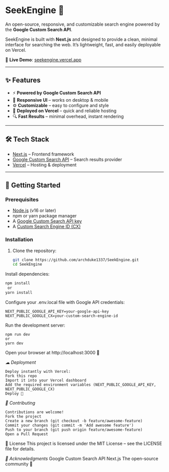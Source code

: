 # SeekEngine 🔎  
An open-source, responsive, and customizable search engine powered by the **Google Custom Search API**.  

SeekEngine is built with **Next.js** and designed to provide a clean, minimal interface for searching the web. It’s lightweight, fast, and easily deployable on Vercel.  

🔗 **Live Demo**: [seekengine.vercel.app](https://seekengine.vercel.app)  

---

## ✨ Features
- ⚡ **Powered by Google Custom Search API**  
- 🎨 **Responsive UI** – works on desktop & mobile  
- ⚙️ **Customizable** – easy to configure and style  
- 🚀 **Deployed on Vercel** – quick and reliable hosting  
- 🔍 **Fast Results** – minimal overhead, instant rendering  

---

## 🛠 Tech Stack
- [Next.js](https://nextjs.org/) – Frontend framework  
- [Google Custom Search API](https://developers.google.com/custom-search) – Search results provider  
- [Vercel](https://vercel.com/) – Hosting & deployment  

---

## 🚀 Getting Started

### Prerequisites
- [Node.js](https://nodejs.org/) (v16 or later)  
- npm or yarn package manager  
- A [Google Custom Search API key](https://developers.google.com/custom-search/v1/overview)  
- A [Custom Search Engine ID (CX)](https://programmablesearchengine.google.com/)  

### Installation
1. Clone the repository:
   ```bash
   git clone https://github.com/archduke1337/SeekEngine.git
   cd SeekEngine
     ```

 Install dependencies:

```bash
npm install
 or
yarn install
```


 Configure your .env.local file with Google API credentials:
```
NEXT_PUBLIC_GOOGLE_API_KEY=your-google-api-key
NEXT_PUBLIC_GOOGLE_CX=your-custom-search-engine-id
```
 Run the development server:
```
npm run dev
or
yarn dev
```
 Open your browser at http://localhost:3000 🎉

*☁ Deployment*
 ```
Deploy instantly with Vercel:
Fork this repo
Import it into your Vercel dashboard
Add the required environment variables (NEXT_PUBLIC_GOOGLE_API_KEY, NEXT_PUBLIC_GOOGLE_CX)
Deploy 🚀
```

*🤝 Contributing*
```
Contributions are welcome!
Fork the project
Create a new branch (git checkout -b feature/awesome-feature)
Commit your changes (git commit -m 'Add awesome feature')
Push to your branch (git push origin feature/awesome-feature)
Open a Pull Request
```
 📜 License
This project is licensed under the MIT License – see the LICENSE file for details.


*🙏 Acknowledgments*
Google Custom Search API
Next.js
The open-source community 🚀
